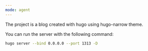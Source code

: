 ```yaml
---
mode: agent
---
```

The project is a blog created with hugo using hugo-narrow theme.

You can run the server with the following command:
```bash
hugo server --bind 0.0.0.0 --port 1313 -D
```
